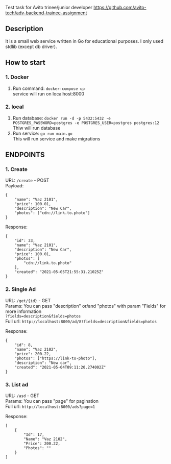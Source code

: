 Test task for Avito trinee/junior developer https://github.com/avito-tech/adv-backend-trainee-assignment

## Description
It is a small web service written in Go for educational purposes. I only used stdlib (except db driver).

## How to start

### 1. Docker
1. Run command: `docker-compose up` \
service will run on localhost:8000

### 2. local
1. Run database: `docker run -d -p 5432:5432 -e POSTGRES_PASSWORD=postgres -e POSTGRES_USER=postgres postgres:12` \
Thiw will run database
2. Run service: `go run main.go` \
This will run service and make migrations

## ENDPOINTS

### 1. Create 
URL: `/create` - POST \
Payload:
```
{
    "name": "Vaz 2101",
    "price": 100.01,
    "description": "New Car",
    "photos": ["cdn://link.to.photo"]
}
```

Response:
```
{
    "id": 33,
    "name": "Vaz 2101",
    "description": "New Car",
    "price": 100.01,
    "photos": [
        "cdn://link.to.photo"
    ],
    "created": "2021-05-05T21:55:31.21025Z"
}
```

### 2. Single Ad
URL: `/get/{id}` - GET \
Params: You can pass "description" or/and "photos" with param "Fields" for more information \
`?fields=description&fields=photos` \
Full url: `http://localhost:8000/ad/8?fields=description&fields=photos`

Response:
```
{
    "id": 8,
    "name": "Vaz 2102",
    "price": 200.22,
    "photos": ["https://link-to-photo"],
    "description": "New car",
    "created": "2021-05-04T09:11:20.274002Z"
}
```


### 3. List ad
URL: `/asd` - GET \
Params: You can pass "page" for pagination \
Full url: `http://localhost:8000/ads?page=1`

Response:
```
[
    {
        "Id": 17,
        "Name": "Vaz 2102",
        "Price": 200.22,
        "Photos": ""
    }
]
```